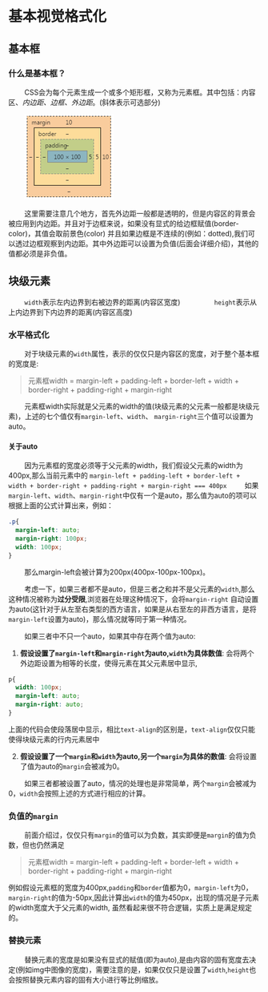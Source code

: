 # 基本视觉格式化

## 基本框

### 什么是基本框？

　　 CSS会为每个元素生成一个或多个矩形框，又称为元素框。其中包括：内容区、*内边距、边框、外边距*。(斜体表示可选部分)

　　 ![box](https://github.com/MrErHu/CSS-The-Definitive-Guide-Summary/blob/master/asset/image/chapter7/box.png)

　　 这里需要注意几个地方，首先外边距一般都是透明的，但是内容区的背景会被应用到内边距。并且对于边框来说，如果没有显式的给边框赋值(border-color)，其值会取前景色(color)
并且如果边框是不连续的(例如：dotted),我们可以透过边框观察到内边距。其中外边距可以设置为负值(后面会详细介绍)，其他的值都必须是非负值。

## 块级元素

　　 `width`表示左内边界到右被边界的距离(内容区宽度)
　　
　　 `height`表示从上内边界到下内边界的距离(内容区高度)

### 水平格式化

　　 对于块级元素的`width`属性，表示的仅仅只是内容区的宽度，对于整个基本框的宽度是:

> 元素框width = margin-left + padding-left + border-left + width + border-right + padding-right + margin-right

　　 元素框width实际就是父元素的width的值(块级元素的父元素一般都是块级元素)，上述的七个值仅有`margin-left`、`width`、
`margin-right`三个值可以设置为auto。

#### 关于auto

　　 因为元素框的宽度必须等于父元素的width，我们假设父元素的width为400px,那么当前元素中的
`
margin-left + padding-left + border-left + width + border-right + padding-right + margin-right === 400px
`
　　 如果`margin-left`、`width`、`margin-right`中仅有一个是auto，那么值为auto的项可以根据上面的公式计算出来，例如：

```css
.p{
  margin-left: auto;
  margin-right: 100px;
  width: 100px;
}
```

　　 那么margin-left会被计算为200px(400px-100px-100px)。

　　 考虑一下，如果三者都不是auto，但是三者之和并不是父元素的`width`,那么这种情况被称为**过分受限**,浏览器在处理这种情况下，会将`margin-right`
自动设置为auto(这针对于从左至右类型的西方语言，如果是从右至左的非西方语言，是将`margin-left`设置为auto)，那么情况就等同于第一种情况。

　　 如果三者中不只一个auto，如果其中存在两个值为auto:

1. **假设设置了`margin-left`和`margin-right`为auto,`width`为具体数值**: 会将两个外边距设置为相等的长度，使得元素在其父元素居中显示,
```css
p{
  width: 100px;
  margin-left: auto;
  margin-right: auto;
}
```
上面的代码会使段落居中显示，相比`text-align`的区别是，`text-align`仅仅只能使得块级元素的行内元素居中

2. **假设设置了一个`margin`和`width`为auto,另一个`margin`为具体的数值**: 会将设置了值为auto的`margin`会被减为0。

　　 如果三者都被设置了auto，情况的处理也是非常简单，两个`margin`会被减为0，`width`会按照上述的方式进行相应的计算。

### 负值的`margin`

　　 前面介绍过，仅仅只有`margin`的值可以为负数，其实即便是`margin`的值为负数，但也仍然满足

> 元素框width = margin-left + padding-left + border-left + width + border-right + padding-right + margin-right

例如假设元素框的宽度为400px,`padding`和`border`值都为0，`margin-left`为0，`margin-right`的值为-50px,因此计算出`width`的值为450px，出现的情况是子元素的width宽度大于父元素的width,
虽然看起来很不符合逻辑，实质上是满足规定的。

### 替换元素

　　 替换元素的宽度是如果没有显式的赋值(即为auto),是由内容的固有宽度去决定(例如img中图像的宽度)，需要注意的是，如果仅仅只是设置了`width`,`height`也会按照替换元素内容的固有大小进行等比例缩放。